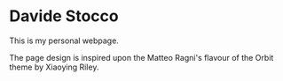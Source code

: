 # Davide Stocco

This is my personal webpage.

The page design is inspired upon the Matteo Ragni's flavour of the Orbit theme by Xiaoying Riley.
